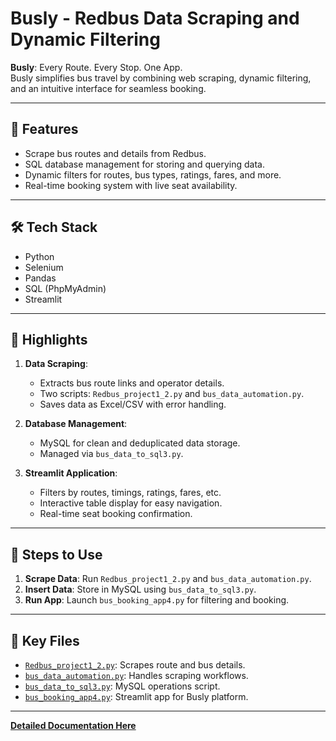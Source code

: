 # Busly - Redbus Data Scraping and Dynamic Filtering  

**Busly**: Every Route. Every Stop. One App.  
Busly simplifies bus travel by combining web scraping, dynamic filtering, and an intuitive interface for seamless booking.  

---

## 🌟 **Features**  
- Scrape bus routes and details from Redbus.  
- SQL database management for storing and querying data.  
- Dynamic filters for routes, bus types, ratings, fares, and more.  
- Real-time booking system with live seat availability.  

---

## 🛠️ **Tech Stack**  
- Python  
- Selenium  
- Pandas  
- SQL (PhpMyAdmin)  
- Streamlit  

---

## 🚀 **Highlights**  
1. **Data Scraping**:  
   - Extracts bus route links and operator details.  
   - Two scripts: `Redbus_project1_2.py` and `bus_data_automation.py`.  
   - Saves data as Excel/CSV with error handling.  

2. **Database Management**:  
   - MySQL for clean and deduplicated data storage.  
   - Managed via `bus_data_to_sql3.py`.  

3. **Streamlit Application**:  
   - Filters by routes, timings, ratings, fares, etc.  
   - Interactive table display for easy navigation.  
   - Real-time seat booking confirmation.  

---

## 📖 **Steps to Use**  
1. **Scrape Data**: Run `Redbus_project1_2.py` and `bus_data_automation.py`.  
2. **Insert Data**: Store in MySQL using `bus_data_to_sql3.py`.  
3. **Run App**: Launch `bus_booking_app4.py` for filtering and booking.  

---

## 📂 **Key Files**  
- [`Redbus_project1_2.py`](https://github.com/madhan96p/Red_bus_final/blob/main/redbus_project1_2.py): Scrapes route and bus details.  
- [`bus_data_automation.py`](https://github.com/madhan96p/Red_bus_final/blob/main/bus_data_automation.py): Handles scraping workflows.  
- [`bus_data_to_sql3.py`](https://github.com/madhan96p/Red_bus_final/blob/main/bus_data_to_sql3.py): MySQL operations script.  
- [`bus_booking_app4.py`](https://github.com/madhan96p/Red_bus_final/blob/main/bus_booking_app4.py): Streamlit app for Busly platform.  

---

**[Detailed Documentation Here](https://github.com/madhan96p/Red_bus_final/blob/main/Redbus_Scraper.pdf)**  
